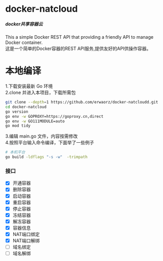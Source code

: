 # docker-natcloud
##### docker共享容器云
This a  simple Docker REST API that providing a friendly API to manage Docker container.  
这是一个简单的Docker容器的REST API服务,提供友好的API供操作容器。
# 本地编译
1.下载安装最新 Go 环境  
2.clone 并进入本项目，下载所需包
```bash
git clone --depth=1 https://github.com/erwaorz/docker-natcloudd.git  
cd docker-natcloud  
go version  
go env -w GOPROXY=https://goproxy.cn,direct  
go env -w GO111MODULE=auto  
go mod tidy  
```
3.编辑 main.go 文件，内容按需修改  
4.按照平台输入命令编译，下面举了一些例子  
```bash
# 本机平台
go build -ldflags "-s -w"  -trimpath
```
### 接口
- [x] 开通容器  
- [x] 删除容器  
- [x] 启动容器  
- [x] 重启容器  
- [x] 停止容器  
- [x] 冻结容器  
- [x] 解冻容器  
- [x] 容器信息  
- [x] NAT端口绑定  
- [x] NAT端口解绑  
- [ ] 域名绑定
- [ ] 域名解绑
